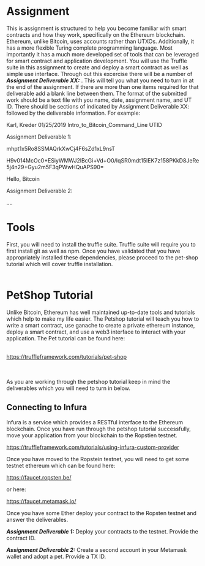 # Assignment
This is assignment is structured to help you become familiar with smart contracts and how they work, specifically on the Ethereum blockchain.  Ethereum, unlike Bitcoin, uses accounts rather than UTXOs.  Additionally, it has a more flexible Turing complete programming language.  Most importantly it has a much more developed set of tools that can be leveraged for smart contract and application development. You will use the Truffle suite in this assignment to create and deploy a smart contract as well as simple use interface. Through out this excercise there will be a number of ***Assignment Deliverable XX:*** . This will tell you what you need to turn in at the end of the assignment.  If there are more than one items required for that deliverable add a blank line between them. The format of the submitted work should be a text file with you name, date, assignment name, and UT ID. There should be sections of indicated by Assignment Deliverable XX: followed by the deliverable information.  For example:

Karl, Kreder            01/25/2019             Intro_to_Bitcoin_Command_Line            UTID

Assignment Deliverable 1:

mhpt1x5Ro8SSMAQrkXwCj4F6sZd1xL9nsT

H9v014McOc0+ESiyWMWJ2lBcGi+Vd+O0/IqSR0mdt15IEK7z158PKkD8JeRe5j4n29+Gyu2m5F3qPWwHQuAPS90= 

Hello, Bitcoin

Assignment Deliverable 2:

....


# Tools
First, you will need to install the truffle suite.  Truffle suite will require you to first install git as well as npm.  Once you have validated that you have appropriately installed these dependencies, please proceed to the pet-shop tutorial which will cover truffle installation. <br><br>

# PetShop Tutorial
Unlike Bitcoin, Ethereum has well maintained up-to-date tools and tutorials which help to make my life easier.  The Petshop tutorial will teach you how to write a smart contract, use ganache to create a private ethereum instance, deploy a smart contract, and use a web3 interface to interact with your application.  The Pet tutorial can be found here: <br><br>

https://truffleframework.com/tutorials/pet-shop

<br><br>
As you are working through the petshop tutorial keep in mind the deliverables which you will need to turn in below.

## Connecting to Infura
Infura is a service which provides a RESTful interface to the Ethereum blockchain.  Once you have run through the petshop tutorial successfully, move your application from your blockchain to the Ropstien testnet.

https://truffleframework.com/tutorials/using-infura-custom-provider

Once you have moved to the Ropstein testnet, you will need to get some testnet ethereum which can be found here:

https://faucet.ropsten.be/

or here:

https://faucet.metamask.io/

Once you have some Ether deploy your contract to the Ropsten testnet and answer the deliverables.

***Assignment Deliverable 1:*** Deploy your contracts to the testnet.  Provide the contract ID.

***Assignment Deliverable 2:*** Create a second account in your Metamask wallet and adopt a pet.  Provide a TX ID.
